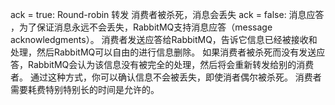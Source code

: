 ack = true: Round-robin 转发   消费者被杀死，消息会丢失 
ack = false: 消息应答 ，为了保证消息永远不会丢失，RabbitMQ支持消息应答（message acknowledgments）。 
消费者发送应答给RabbitMQ，告诉它信息已经被接收和处理，然后RabbitMQ可以自由的进行信息删除。 
如果消费者被杀死而没有发送应答，RabbitMQ会认为该信息没有被完全的处理，然后将会重新转发给别的消费者。 
通过这种方式，你可以确认信息不会被丢失，即使消者偶尔被杀死。 
消费者需要耗费特别特别长的时间是允许的。 
